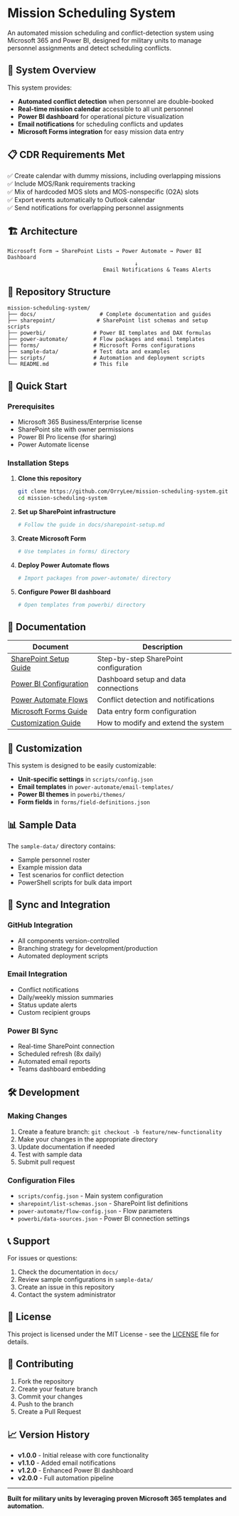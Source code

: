 # Mission Scheduling System

An automated mission scheduling and conflict-detection system using Microsoft 365 and Power BI, designed for military units to manage personnel assignments and detect scheduling conflicts.

## 🎯 System Overview

This system provides:
- **Automated conflict detection** when personnel are double-booked
- **Real-time mission calendar** accessible to all unit personnel
- **Power BI dashboard** for operational picture visualization
- **Email notifications** for scheduling conflicts and updates
- **Microsoft Forms integration** for easy mission data entry

## 📋 CDR Requirements Met

✅ Create calendar with dummy missions, including overlapping missions  
✅ Include MOS/Rank requirements tracking  
✅ Mix of hardcoded MOS slots and MOS-nonspecific (O2A) slots  
✅ Export events automatically to Outlook calendar  
✅ Send notifications for overlapping personnel assignments  

## 🏗️ Architecture

```
Microsoft Form → SharePoint Lists → Power Automate → Power BI Dashboard
                                        ↓
                              Email Notifications & Teams Alerts
```

## 📁 Repository Structure

```
mission-scheduling-system/
├── docs/                    # Complete documentation and guides
├── sharepoint/             # SharePoint list schemas and setup scripts
├── powerbi/               # Power BI templates and DAX formulas
├── power-automate/        # Flow packages and email templates
├── forms/                 # Microsoft Forms configurations
├── sample-data/           # Test data and examples
├── scripts/               # Automation and deployment scripts
└── README.md              # This file
```

## 🚀 Quick Start

### Prerequisites
- Microsoft 365 Business/Enterprise license
- SharePoint site with owner permissions
- Power BI Pro license (for sharing)
- Power Automate license

### Installation Steps

1. **Clone this repository**
   ```bash
   git clone https://github.com/OrryLee/mission-scheduling-system.git
   cd mission-scheduling-system
   ```

2. **Set up SharePoint infrastructure**
   ```bash
   # Follow the guide in docs/sharepoint-setup.md
   ```

3. **Create Microsoft Form**
   ```bash
   # Use templates in forms/ directory
   ```

4. **Deploy Power Automate flows**
   ```bash
   # Import packages from power-automate/ directory
   ```

5. **Configure Power BI dashboard**
   ```bash
   # Open templates from powerbi/ directory
   ```

## 📖 Documentation

| Document | Description |
|----------|-------------|
| [SharePoint Setup Guide](docs/sharepoint-setup.md) | Step-by-step SharePoint configuration |
| [Power BI Configuration](docs/powerbi-setup.md) | Dashboard setup and data connections |
| [Power Automate Flows](docs/power-automate-setup.md) | Conflict detection and notifications |
| [Microsoft Forms Guide](docs/forms-setup.md) | Data entry form configuration |
| [Customization Guide](docs/customization.md) | How to modify and extend the system |

## 🔧 Customization

This system is designed to be easily customizable:

- **Unit-specific settings** in `scripts/config.json`
- **Email templates** in `power-automate/email-templates/`
- **Power BI themes** in `powerbi/themes/`
- **Form fields** in `forms/field-definitions.json`

## 📊 Sample Data

The `sample-data/` directory contains:
- Sample personnel roster
- Example mission data
- Test scenarios for conflict detection
- PowerShell scripts for bulk data import

## 🔄 Sync and Integration

### GitHub Integration
- All components version-controlled
- Branching strategy for development/production
- Automated deployment scripts

### Email Integration
- Conflict notifications
- Daily/weekly mission summaries
- Status update alerts
- Custom recipient groups

### Power BI Sync
- Real-time SharePoint connection
- Scheduled refresh (8x daily)
- Automated email reports
- Teams dashboard embedding

## 🛠️ Development

### Making Changes
1. Create a feature branch: `git checkout -b feature/new-functionality`
2. Make your changes in the appropriate directory
3. Update documentation if needed
4. Test with sample data
5. Submit pull request

### Configuration Files
- `scripts/config.json` - Main system configuration
- `sharepoint/list-schemas.json` - SharePoint list definitions
- `power-automate/flow-config.json` - Flow parameters
- `powerbi/data-sources.json` - Power BI connection settings

## 📞 Support

For issues or questions:
1. Check the documentation in `docs/`
2. Review sample configurations in `sample-data/`
3. Create an issue in this repository
4. Contact the system administrator

## 📄 License

This project is licensed under the MIT License - see the [LICENSE](LICENSE) file for details.

## 🤝 Contributing

1. Fork the repository
2. Create your feature branch
3. Commit your changes
4. Push to the branch
5. Create a Pull Request

## 📈 Version History

- **v1.0.0** - Initial release with core functionality
- **v1.1.0** - Added email notifications
- **v1.2.0** - Enhanced Power BI dashboard
- **v2.0.0** - Full automation pipeline

---

**Built for military units by leveraging proven Microsoft 365 templates and automation.**
